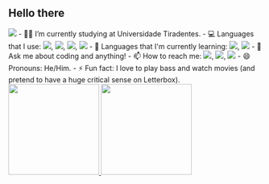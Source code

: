 ## Hello there 
<img src="https://img.icons8.com/?size=100&id=RS8Kl2g6WCjK&format=png&color=000000"/>
- 👨‍🎓 I’m currently studying at Universidade Tiradentes.
- 💻 Languages that I use: <img src="https://cdn.jsdelivr.net/gh/devicons/devicon@latest/icons/java/java-original-wordmark.svg" />, 
            <img src="https://cdn.jsdelivr.net/gh/devicons/devicon@latest/icons/javascript/javascript-original.svg" />, <img src="https://cdn.jsdelivr.net/gh/devicons/devicon@latest/icons/react/react-original-wordmark.svg" />, <img src="https://cdn.jsdelivr.net/gh/devicons/devicon@latest/icons/typescript/typescript-original.svg" />
- 🚀 Languages that I'm currently learning: <img src="https://cdn.jsdelivr.net/gh/devicons/devicon@latest/icons/ruby/ruby-plain-wordmark.svg" />,
  <img src="https://cdn.jsdelivr.net/gh/devicons/devicon@latest/icons/googlecloud/googlecloud-original-wordmark.svg" />        
- 💬 Ask me about coding and anything!
- 📫 How to reach me: <a href="https://www.linkedin.com/in/antonio-dev-/" target="_blank"><img loading="lazy" src="https://img.shields.io/badge/-LinkedIn-%230077B5?style=for-the-badge&logo=linkedin&logoColor=white" target="_blank"></a>, <a href = "mailto:carloscavalcante.developer@gmail.com"><img loading="lazy" src="https://img.shields.io/badge/Gmail-D14836?style=for-the-badge&logo=gmail&logoColor=white" target="_blank"></a>, <a href="https://www.instagram.com/antonio_cvt" target="_blank"><img loading="lazy" src="https://img.shields.io/badge/-Instagram-%23E4405F?style=for-the-badge&logo=instagram&logoColor=white" target="_blank"></a>
- 😄 Pronouns: He/Him.
- ⚡ Fun fact: I love to play bass and watch movies (and pretend to have a huge critical sense on Letterbox).

<div>
<a href="https://github.com/Carloscavalcante97">
<img loading="lazy" height="180em" src="https://github-readme-stats.vercel.app/api/top-langs/?Carloscavalcante97&layout=compact&langs_count=7&theme=dracula"/>
<img loading="lazy" height="180em" src="https://github-readme-stats.vercel.app/api?Carloscavalcante97&show_icons=true&theme=dracula&include_all_commits=true&count_private=true"/>
</div>
